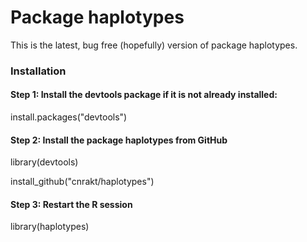 # Package haplotypes


This is the latest, bug free (hopefully) version of package haplotypes. 

### Installation 

#### Step 1: Install the devtools package if it is not already installed:

install.packages("devtools")

#### Step 2: Install the package haplotypes from GitHub 

library(devtools)

install_github("cnrakt/haplotypes")

#### Step 3: Restart the R session

library(haplotypes)
